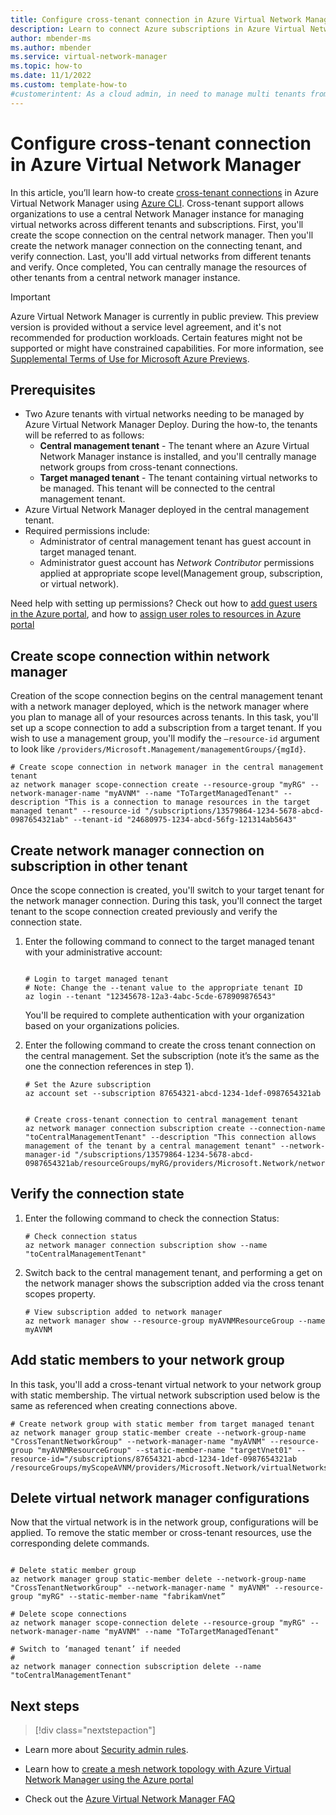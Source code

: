 ```yaml
---
title: Configure cross-tenant connection in Azure Virtual Network Manager - CLI
description: Learn to connect Azure subscriptions in Azure Virtual Network Manager using cross-tenant connections for the management of virtual networks across subscriptions.
author: mbender-ms
ms.author: mbender
ms.service: virtual-network-manager
ms.topic: how-to 
ms.date: 11/1/2022
ms.custom: template-how-to 
#customerintent: As a cloud admin, in need to manage multi tenants from a single network manager instance. Cross tenant functionality will give me this so I can easily manage all network resources governed by azure virtual network manager
---
```


# Configure cross-tenant connection in Azure Virtual Network Manager

In this article, you’ll learn how-to create [cross-tenant connections](concept-cross-tenant.md) in Azure Virtual Network Manager using [Azure CLI](/cli/azure/network/manager/scope-connection). Cross-tenant support allows organizations to use a central Network Manager instance for managing virtual networks across different tenants and subscriptions. First, you'll create the scope connection on the central network manager. Then you'll create the network manager connection on the connecting tenant, and verify connection. Last, you'll add virtual networks from different tenants and verify. Once completed, You can centrally manage the resources of other tenants from a central network manager instance.

> [!IMPORTANT]
> Azure Virtual Network Manager is currently in public preview.
> This preview version is provided without a service level agreement, and it's not recommended for production workloads. Certain features might not be supported or might have constrained capabilities.
> For more information, see [Supplemental Terms of Use for Microsoft Azure Previews](https://azure.microsoft.com/support/legal/preview-supplemental-terms/).

## Prerequisites

- Two Azure tenants with virtual networks needing to be managed by Azure Virtual Network Manager Deploy. During the how-to, the tenants will be referred to as follows:
  - **Central management tenant** - The tenant where an Azure Virtual Network Manager instance is installed, and you'll centrally manage network groups from cross-tenant connections.
  - **Target managed tenant** - The tenant containing virtual networks to be managed. This tenant will be connected to the central management tenant.
- Azure Virtual Network Manager deployed in the central management tenant.
- Required permissions include:
  - Administrator of central management tenant has guest account in target managed tenant.
  - Administrator guest account has *Network Contributor* permissions applied at appropriate scope level(Management group, subscription, or virtual network).

Need help with setting up permissions? Check out how to [add guest users in the Azure portal](../active-directory/external-identities/b2b-quickstart-add-guest-users-portal.md), and how to [assign user roles to resources in Azure portal](../role-based-access-control/role-assignments-portal.md)

## Create scope connection within network manager

Creation of the scope connection begins on the central management tenant with a network manager deployed, which is the network manager where you plan to manage all of your resources across tenants. In this task, you'll set up a scope connection to add a subscription from a target tenant. If you wish to use a management group, you'll modify the `–resource-id` argument to look like `/providers/Microsoft.Management/managementGroups/{mgId}`.

```azurecli
# Create scope connection in network manager in the central management tenant
az network manager scope-connection create --resource-group "myRG" --network-manager-name "myAVNM" --name "ToTargetManagedTenant" --description "This is a connection to manage resources in the target managed tenant" --resource-id "/subscriptions/13579864-1234-5678-abcd-0987654321ab" --tenant-id "24680975-1234-abcd-56fg-121314ab5643"
```

## Create network manager connection on subscription in other tenant 
Once the scope connection is created, you'll switch to your target tenant for the network manager connection. During this task, you'll connect the target tenant to the scope connection created previously and verify the connection state.

1. Enter the following command to connect to the target managed tenant with your administrative account:

   ```azurecli
   
   # Login to target managed tenant
   # Note: Change the --tenant value to the appropriate tenant ID
   az login --tenant "12345678-12a3-4abc-5cde-678909876543"
   ```
   You'll be required to complete authentication with your organization based on your organizations policies.

1. Enter the following command to create the cross tenant connection on the central management.
Set the subscription (note it’s the same as the one the connection references in step 1).

    ```azurecli
    # Set the Azure subscription
    az account set --subscription 87654321-abcd-1234-1def-0987654321ab


    # Create cross-tenant connection to central management tenant
    az network manager connection subscription create --connection-name "toCentralManagementTenant" --description "This connection allows management of the tenant by a central management tenant" --network-manager-id "/subscriptions/13579864-1234-5678-abcd-0987654321ab/resourceGroups/myRG/providers/Microsoft.Network/networkManagers/myAVNM"
    ```

## Verify the connection state

1.	Enter the following command to check the connection Status:

    ```azurecli
    # Check connection status
    az network manager connection subscription show --name "toCentralManagementTenant"
    ```

1. Switch back to the central management tenant, and performing a get on the network manager shows the subscription added via the cross tenant scopes property.

    ```azurecli
    # View subscription added to network manager
    az network manager show --resource-group myAVNMResourceGroup --name myAVNM
    ```

## Add static members to your network group 
In this task, you'll add a cross-tenant virtual network to your network group with static membership. The virtual network subscription used below is the same as referenced when creating connections above.

```azurecli
# Create network group with static member from target managed tenant
az network manager group static-member create --network-group-name "CrossTenantNetworkGroup" --network-manager-name "myAVNM" --resource-group "myAVNMResourceGroup" --static-member-name "targetVnet01" --resource-id="/subscriptions/87654321-abcd-1234-1def-0987654321ab
/resourceGroups/myScopeAVNM/providers/Microsoft.Network/virtualNetworks/targetVnet01"
```
## Delete virtual network manager configurations

Now that the virtual network is in the network group, configurations will be applied. To remove the static member or cross-tenant resources, use the corresponding delete commands.

```azurecli

# Delete static member group
az network manager group static-member delete --network-group-name  "CrossTenantNetworkGroup" --network-manager-name " myAVNM" --resource-group "myRG" --static-member-name "fabrikamVnet” 

# Delete scope connections
az network manager scope-connection delete --resource-group "myRG" --network-manager-name "myAVNM" --name "ToTargetManagedTenant" 

# Switch to ‘managed tenant’ if needed 
# 
az network manager connection subscription delete --name "toCentralManagementTenant"  

```

## Next steps

> [!div class="nextstepaction"]

- Learn more about [Security admin rules](concept-security-admins.md).

- Learn how to [create a mesh network topology with Azure Virtual Network Manager using the Azure portal](how-to-create-mesh-network.md)

- Check out the [Azure Virtual Network Manager FAQ](faq.md)
